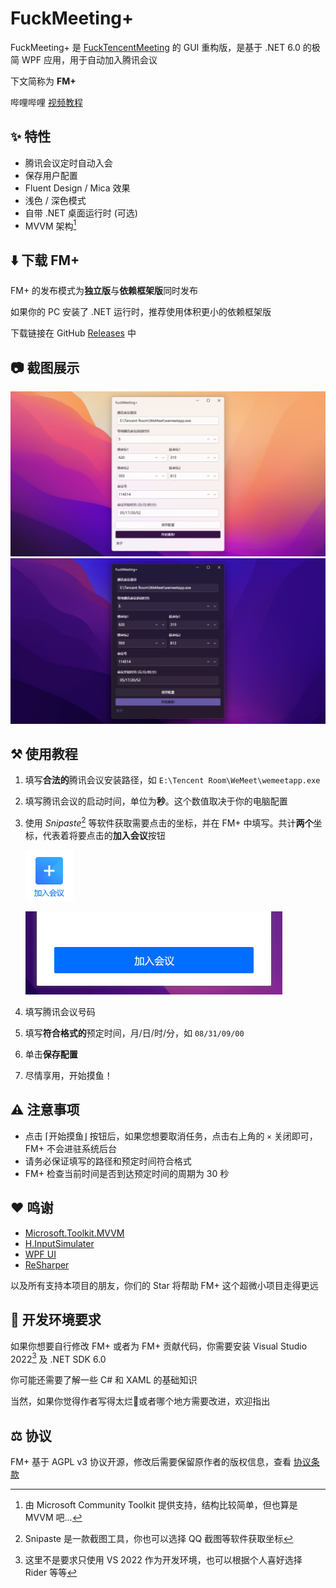 # FuckMeeting+

FuckMeeting+ 是 [FuckTencentMeeting](https://github.com/Yoroion/FuckTencentMeeting) 的 GUI 重构版，是基于 .NET 6.0 的极简 WPF 应用，用于自动加入腾讯会议

下文简称为 **FM+**

哔哩哔哩 [视频教程](https://www.bilibili.com/video/BV1ZB4y197pT/)

## ✨ 特性

- 腾讯会议定时自动入会
- 保存用户配置
- Fluent Design / Mica 效果
- 浅色 / 深色模式
- 自带 .NET 桌面运行时 (可选)
- MVVM 架构[^1]

[^1]: 由 Microsoft Community Toolkit 提供支持，结构比较简单，但也算是 MVVM 吧...

## ⬇️ 下载 FM+

FM+ 的发布模式为**独立版**与**依赖框架版**同时发布

如果你的 PC 安装了 .NET 运行时，推荐使用体积更小的依赖框架版

下载链接在 GitHub [Releases](https://github.com/Yoroion/FuckMeetingPlus/releases) 中

## 📷 截图展示

<img src="./screenshots/Light.png" alt="浅色模式"  />

<img src="./screenshots/Dark.png" alt="深色模式"  />

## ⚒️ 使用教程

1. 填写**合法的**腾讯会议安装路径，如 `E:\Tencent Room\WeMeet\wemeetapp.exe`

2. 填写腾讯会议的启动时间，单位为**秒**。这个数值取决于你的电脑配置

3. 使用 *Snipaste*[^3] 等软件获取需要点击的坐标，并在 FM+ 中填写。共计**两个**坐标，代表着将要点击的**加入会议**按钮

   ![按钮1](./screenshots/按钮1.png)

   ![按钮2](./screenshots/按钮2.png)

4. 填写腾讯会议号码

5. 填写**符合格式的**预定时间，月/日/时/分，如 `08/31/09/00`

6. 单击**保存配置**

7. 尽情享用，开始摸鱼！

[^3]: Snipaste 是一款截图工具，你也可以选择 QQ 截图等软件获取坐标

## ⚠️ 注意事项

- 点击 ⌈开始摸鱼⌋ 按钮后，如果您想要取消任务，点击右上角的 `×` 关闭即可，FM+ 不会进驻系统后台
- 请务必保证填写的路径和预定时间符合格式
- FM+ 检查当前时间是否到达预定时间的周期为 30 秒

## ❤️ 鸣谢

- [Microsoft.Toolkit.MVVM](https://github.com/CommunityToolkit/WindowsCommunityToolkit)
- [H.InputSimulater](https://github.com/HavenDV/H.InputSimulator)
- [WPF UI](https://github.com/lepoco/wpfui)
- [ReSharper](https://www.jetbrains.com/resharper/)

以及所有支持本项目的朋友，你们的 Star 将帮助 FM+ 这个超微小项目走得更远

## 🔨 开发环境要求

如果你想要自行修改 FM+ 或者为 FM+ 贡献代码，你需要安装 Visual Studio 2022[^2] 及 .NET SDK 6.0

你可能还需要了解一些 C# 和 XAML 的基础知识

当然，如果你觉得作者写得太烂💩或者哪个地方需要改进，欢迎指出

[^2]: 这里不是要求只使用 VS 2022 作为开发环境，也可以根据个人喜好选择 Rider 等等

## ⚖️ 协议

FM+ 基于 AGPL v3 协议开源，修改后需要保留原作者的版权信息，查看 [协议条款](./LICENSE.txt)

